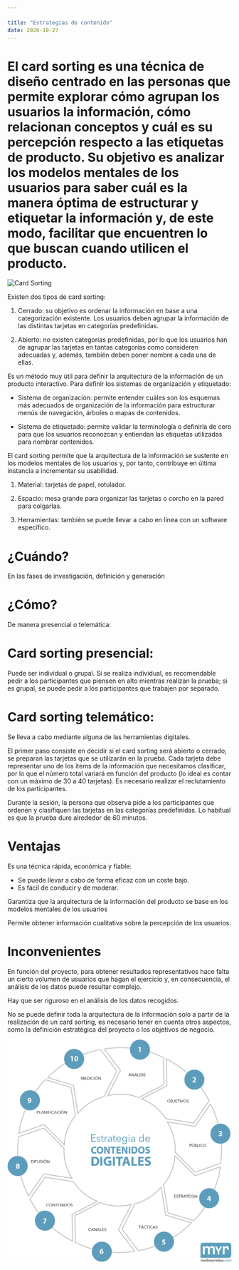 ```yaml
---

title: "Estrategias de contenido"
date: 2020-10-27
---
```


# El card sorting es una técnica de diseño centrado en las personas que permite explorar cómo agrupan los usuarios la información, cómo relacionan conceptos y cuál es su percepción respecto a las etiquetas de producto. Su objetivo es analizar los modelos mentales de los usuarios para saber cuál es la manera óptima de estructurar y etiquetar la información y, de este modo, facilitar que encuentren lo que buscan cuando utilicen el producto.

![Card Sorting](/img/1_c6wJ_peW0Tr2baN-P2zmoA.png) 


Existen dos tipos de card sorting:

1. Cerrado: su objetivo es ordenar la información en base a una categorización existente. Los usuarios deben agrupar la información de las distintas tarjetas en categorías predefinidas.

2. Abierto: no existen categorías predefinidas, por lo que los usuarios han de agrupar las tarjetas en tantas categorías como consideren adecuadas y, además, también deben poner nombre a cada una de ellas.

Es un método muy útil para definir la arquitectura de la información de un producto interactivo. Para definir los sistemas de organización y etiquetado:

- Sistema de organización: permite entender cuáles son los esquemas más adecuados de organización de la información para estructurar menús de navegación, árboles o mapas de contenidos.

- Sistema de etiquetado: permite validar la terminología o definirla de cero para que los usuarios reconozcan y entiendan las etiquetas utilizadas para nombrar contenidos.

El card sorting permite que la arquitectura de la información se sustente en los modelos mentales
de los usuarios y, por tanto, contribuye en última instancia a incrementar su usabilidad.

1. Material: tarjetas de papel, rotulador.

2. Espacio: mesa grande para organizar las tarjetas o corcho en la pared para colgarlas.

3. Herramientas: también se puede llevar a cabo en línea con un software
específico.

# ¿Cuándo?

En las fases de investigación, definición y generación

# ¿Cómo?

De manera presencial o telemática:

# Card sorting presencial: 

Puede ser individual o grupal. Si se realiza individual, es recomendable pedir a los participantes que piensen en alto mientras realizan la prueba; si es grupal, se puede pedir a los participantes que trabajen por separado.

# Card sorting telemático: 

Se lleva a cabo mediante alguna de las herramientas digitales. 

El primer paso consiste en decidir si el card sorting será abierto o cerrado; se preparan las tarjetas
que se utilizarán en la prueba. Cada tarjeta debe representar uno de los ítems de la información que
necesitamos clasificar, por lo que el número total variará en función del producto (lo ideal es contar con un máximo de 30 a 40 tarjetas). Es necesario realizar el reclutamiento de los participantes. 

Durante la sesión, la persona que observa pide a los participantes que ordenen y clasifiquen las tarjetas en las categorías predefinidas. Lo habitual es que la prueba dure alrededor de 60 minutos.

# Ventajas

Es una técnica rápida, económica y fiable:
- Se puede llevar a cabo de forma eficaz con un coste bajo.
- Es fácil de conducir y de moderar.

Garantiza que la arquitectura de la información del producto se base en los modelos mentales de los usuarios 

Permite obtener información cualitativa sobre la percepción de los usuarios.


# Inconvenientes

En función del proyecto, para obtener resultados representativos hace falta un cierto volumen de usuarios que hagan el ejercicio y, en consecuencia, el análisis de los datos puede resultar complejo.

Hay que ser riguroso en el análisis de los datos recogidos.

No se puede definir toda la arquitectura de la información solo a partir de la realización de un card sorting, es necesario tener en cuenta otros aspectos, como la definición estratégica del proyecto o los objetivos de negocio.

![Estrategia de contenidos](/img/estrategia-de-contenidos-digitales.png) 

